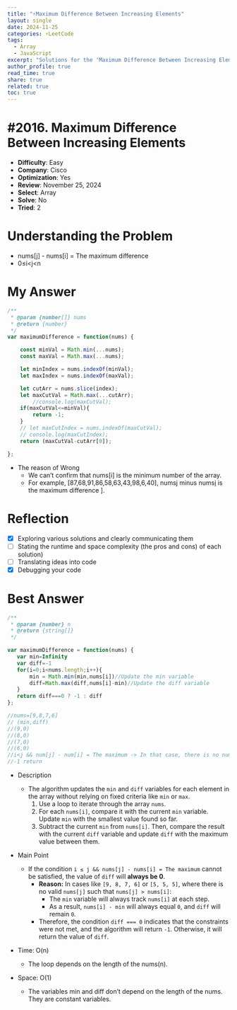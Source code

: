 ```yaml
---
title: "⚡Maximum Difference Between Increasing Elements"
layout: single
date: 2024-11-25
categories: ⚡LeetCode
tags: 
  - Array
  - JavaScript
excerpt: "Solutions for the 'Maximum Difference Between Increasing Elements' problem using JavaScript and array."
author_profile: true
read_time: true
share: true
related: true
toc: true
---
```


# #2016. Maximum Difference Between Increasing Elements

- **Difficulty**: Easy
- **Company**: Cisco
- **Optimization**: Yes
- **Review**: November 25, 2024
- **Select**: Array
- **Solve**: No
- **Tried**: 2

# Understanding the Problem

- nums[j] - nums[i] = The maximum difference
- 0≤i<j<n

# My Answer

```jsx
/**
 * @param {number[]} nums
 * @return {number}
 */
var maximumDifference = function(nums) {

    const minVal = Math.min(...nums);
    const maxVal = Math.max(...nums);

    let minIndex = nums.indexOf(minVal);
    let maxIndex = nums.indexOf(maxVal);

    let cutArr = nums.slice(index);
    let maxCutVal = Math.max(...cutArr);
        //console.log(maxCutVal);
    if(maxCutVal<=minVal){
        return -1;
    }
    // let maxCutIndex = nums.indexOf(maxCutVal);
    // console.log(maxCutIndex);
    return (maxCutVal-cutArr[0]);

};
```

- The reason of Wrong
    - We can’t confirm that nums[i] is the minimum number of the array.
    - For example, [87,68,91,86,58,63,43,98,6,40], nums[j](98) minus nums[i](43) is the maximum difference ].

# Reflection

- [x]  Exploring various solutions and clearly communicating them
- [ ]  Stating the runtime and space complexity (the pros and cons) of each solution)
- [ ]  Translating ideas into code
- [x]  Debugging your code

# Best Answer

```jsx
/**
 * @param {number} n
 * @return {string[]}
 */

var maximumDifference = function(nums) {
   var min=Infinity
   var diff=-1
   for(i=0;i<nums.length;i++){
       min = Math.min(min,nums[i])//Update the min variable 
       diff=Math.max(diff,nums[i]-min)//Update the diff variable 
   }
   return diff===0 ? -1 : diff 
};

//nums=[9,8,7,6]
// (min,diff)
//(9,0)
//(8,0)
//(7,0)
//(6,0)
//i<j && num[j] - num[i] = The maximum -> In that case, there is no nums[j] 
//-1 return

```

- Description
    - The algorithm updates the `min` and `diff` variables for each element in the array without relying on fixed criteria like `min` or `max`.
        1. Use a loop to iterate through the array `nums`.
        2. For each `nums[i]`, compare it with the current `min` variable. Update `min` with the smallest value found so far.
        3. Subtract the current `min` from `nums[i]`. Then, compare the result with the current `diff` variable and update `diff` with the maximum value between them.
- Main Point
    - If the condition `i ≤ j && nums[j] - nums[i] = The maximum` cannot be satisfied, the value of `diff` will **always be 0**.
        - **Reason:** In cases like `[9, 8, 7, 6]` or `[5, 5, 5]`, where there is no valid `nums[j]` such that `nums[j] > nums[i]`:
            - The `min` variable will always track `nums[i]` at each step.
            - As a result, `nums[i] - min` will always equal `0`, and `diff` will remain `0`.
        - Therefore, the condition `diff === 0` indicates that the constraints were not met, and the algorithm will return `-1`. Otherwise, it will return the value of `diff`.

- Time: O(n)
    - The loop depends on the length of the nums(n).
- Space: O(1)
    - The variables min and diff don’t depend on the length of the nums. They are constant variables.
